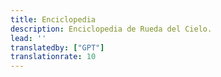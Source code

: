 ```yaml
---
title: Enciclopedia
description: Enciclopedia de Rueda del Cielo.
lead: ''
translatedby: ["GPT"]
translationrate: 10
---
```

